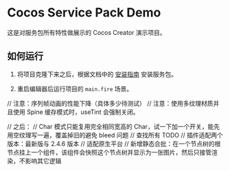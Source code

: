 # Cocos Service Pack Demo

这是对服务包所有特性做展示的 Cocos Creator 演示项目。

## 如何运行

1. 将项目克隆下来之后，根据文档中的 [安装指南](https://smallmain.github.io/cocos-service-pack/docs/installation-guide/installation-intro) 安装服务包。

2. 重启编辑器后运行项目的 `main.fire` 场景。

// 注意：序列帧动画的性能下降（具体多少待测试）
// 注意：使用多纹理材质并且使用 Spine 缓存模式时，useTint 会强制关闭。

// 之后：
// Char 模式只能复用完全相同宽高的 Char，试一下加一个开关，能先用空纹理写一遍，覆盖掉旧的避免 bleed 问题
// 查找所有 TODO
// 插件适配两个版本：最新版与 2.4.6 版本
// 适配原生平台
// 新增静态合批：在一个节点树的根节点挂上一个组件，该组件会快照这个节点树并显示为一张图片，然后只接管渲染，不影响其它逻辑
